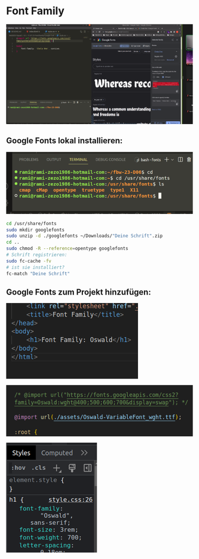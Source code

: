 # Font Family

![Alt text](image.png)

## Google Fonts lokal installieren:

![Alt text](image-1.png)

```bash
cd /usr/share/fonts
sudo mkdir googlefonts
sudo unzip -d ./googlefonts ~/Downloads/"Deine Schrift".zip
cd ..
sudo chmod -R --reference=opentype googlefonts
# Schrift registrieren:
sudo fc-cache -fv
# ist sie installiert?
fc-match "Deine Schrift"
```

## Google Fonts zum Projekt hinzufügen:

![Alt text](image-2.png)

![Alt text](image-3.png)

![Alt text](image-4.png)

